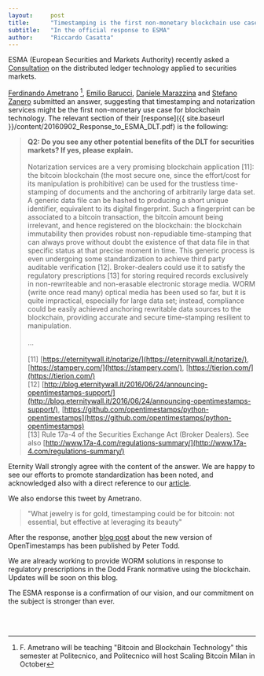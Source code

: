 ```yaml
---
layout:     post
title:      "Timestamping is the first non-monetary blockchain use case"
subtitle:   "In the official response to ESMA"
author:     "Riccardo Casatta"
---
```


ESMA (European Securities and Markets Authority) recently asked a [Consultation](https://www.esma.europa.eu/press-news/consultations/consultation-distributed-ledger-technology-applied-securities-markets) on the distributed ledger technology applied to securities markets.

[Ferdinando Ametrano](https://twitter.com/Ferdinando1970) [^1],
[Emilio Barucci](https://www.mate.polimi.it/qfinlab/index.php?pp=show_pagine&id_art=1&cate=1),
 [Daniele Marazzina](https://www.mate.polimi.it/qfinlab/index.php?pp=show_pagine&id_art=54&cate=1) and [Stefano Zanero](http://home.deib.polimi.it/zanero/) submitted an answer, suggesting that timestamping and notarization services might be the first non-monetary use case for blockchain technology.
The relevant section of their [response]({{ site.baseurl }}/content/20160902_Response_to_ESMA_DLT.pdf) is the following:

> **Q2: Do you see any other potential benefits of the DLT for securities markets? If yes, please explain.**<br><br>
Notarization services are a very promising blockchain application [11]: the bitcoin blockchain (the most secure one, since the effort/cost for its manipulation is prohibitive) can be used for the trustless time-stamping of documents and the anchoring of arbitrarily large data set. A generic data file can be hashed to producing a short unique identifier, equivalent to its digital fingerprint. Such a fingerprint can be associated to a bitcoin transaction, the bitcoin amount being irrelevant, and hence registered on the blockchain: the blockchain immutability then provides robust non-repudiable time-stamping that can always prove without doubt the existence of that data file in that specific status at that precise moment in time. This generic process is even undergoing some standardization to achieve third party auditable verification [12]. Broker-dealers could use it to satisfy the regulatory prescriptions [13] for storing required records exclusively in non-rewriteable and non-erasable electronic storage media. WORM (write once read many) optical media has been used so far, but it is quite impractical, especially for large data set; instead, compliance could be easily achieved anchoring rewritable data sources to the blockchain, providing accurate and secure time-stamping resilient to manipulation.
<br><br>...<br>
<br>[11] [https://eternitywall.it/notarize/](https://eternitywall.it/notarize/), [https://stampery.com/](https://stampery.com/), [https://tierion.com/](https://tierion.com/)
<br>[12] [http://blog.eternitywall.it/2016/06/24/announcing-opentimestamps-support/](http://blog.eternitywall.it/2016/06/24/announcing-opentimestamps-support/), [https://github.com/opentimestamps/python-opentimestamps](https://github.com/opentimestamps/python-opentimestamps)
<br>[13] Rule 17a-4 of the Securities Exchange Act (Broker Dealers). See also [http://www.17a-4.com/regulations-summary/](http://www.17a-4.com/regulations-summary/)

Eternity Wall strongly agree with the content of the answer.
We are happy to see our efforts to promote standardization has been noted, and acknowledged also with a direct reference to our [article](http://blog.eternitywall.it/2016/06/24/announcing-opentimestamps-support/).

We also endorse this tweet by Ametrano.

> "What jewelry is for gold, timestamping could be for bitcoin: not essential, but effective at leveraging its beauty"


After the response, another [blog post](https://petertodd.org/2016/opentimestamps-announcement) about the new version of OpenTimestamps has been published by Peter Todd.

We are already working to provide WORM solutions in response to regulatory prescriptions in the Dodd Frank normative using the blockchain. Updates will be soon on this blog.

The ESMA response is a confirmation of our vision, and our commitment on the subject is stronger than ever.


<br><br>


[^1]: F. Ametrano will be teaching "Bitcoin and Blockchain Technology" this semester at Politecnico, and Politecnico will host Scaling Bitcoin Milan in October
